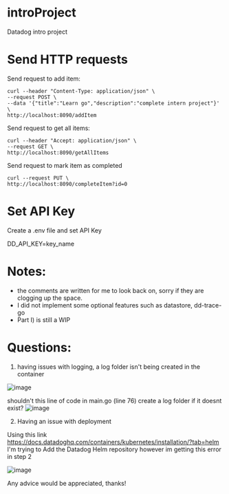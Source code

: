 # introProject
Datadog intro project

# Send HTTP requests
Send request to add item:

```
curl --header "Content-Type: application/json" \
--request POST \
--data '{"title":"Learn go","description":"complete intern project"}' \
http://localhost:8090/addItem
```

Send request to get all items:
```
curl --header "Accept: application/json" \
--request GET \
http://localhost:8090/getAllItems
```
Send request to mark item as completed
```
curl --request PUT \
http://localhost:8090/completeItem?id=0
```
# Set API Key
Create a .env file and set API Key

DD_API_KEY=key_name

# Notes:
- the comments are written for me to look back on, sorry if they are clogging up the space.
- I did not implement some optional features such as datastore, dd-trace-go 
- Part I) is still a WIP

# Questions:
1. having issues with logging, a log folder isn't being created in the container

![image](https://github.com/andrewqian2001/introProject/assets/51491033/2ac0728e-25a8-472f-9206-17ebd09274f6)

   
shouldn't this line of code in main.go (line 76) create a log folder if it doesnt exist?
![image](https://github.com/andrewqian2001/introProject/assets/51491033/3c90ebe6-2f92-40ef-8fc4-d187bca5b4eb)

2. Having an issue with deployment

Using this link https://docs.datadoghq.com/containers/kubernetes/installation/?tab=helm
I'm trying to Add the Datadog Helm repository however im getting this error in step 2

![image](https://github.com/andrewqian2001/introProject/assets/51491033/0650f72a-4e4b-48aa-8fce-edf0a5d65b66)

Any advice would be appreciated, thanks!


